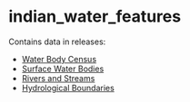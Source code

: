 # indian_water_features

Contains data in releases:
- [Water Body Census](https://github.com/ramSeraph/indian_water_features/releases/tag/waterbody-census)
- [Surface Water Bodies](https://github.com/ramSeraph/indian_water_features/releases/tag/waterbodies)
- [Rivers and Streams](https://github.com/ramSeraph/indian_water_features/releases/tag/rivers)
- [Hydrological Boundaries](https://github.com/ramSeraph/indian_water_features/releases/tag/hydro-boundaries)
